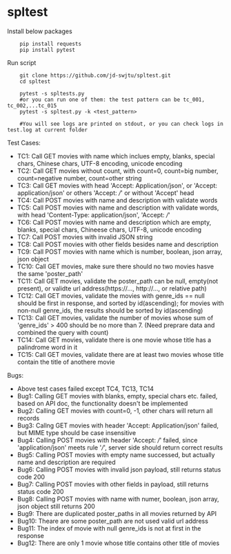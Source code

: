 # spltest
Install below packages
```
    pip install requests
    pip install pytest
```

Run script
```
    git clone https://github.com/jd-swjtu/spltest.git
    cd spltest
    
    pytest -s spltests.py
    #or you can run one of them: the test pattern can be tc_001, tc_002,...tc_015
    pytest -s spltest.py -k <test_pattern>

    #You will see logs are printed on stdout, or you can check logs in test.log at current folder
```


Test Cases:
* TC1: Call GET movies with name which inclues empty, blanks, special chars, Chinese chars, UTF-8 encoding, unicode encoding
* TC2: Call GET movies without count, with count=0, count=big number, count=negative number, count=other string
* TC3: Call GET movies with head 'Accept: Application/json', or 'Accept: application/json' or others 'Accept: */*' or without 'Accept' head
* TC4: Call POST movies with name and description with validate words
* TC5: Call POST movies with name and description with validate words, with head 'Content-Type: application/json', 'Accept: */*'
* TC6: Call POST movies with name and description which are empty, blanks, special chars, Chineese chars, UTF-8, unicode encoding
* TC7: Call POST movies with invalid JSON string
* TC8: Call POST movies with other fields besides name and description
* TC9: Call POST movies with name which is number, boolean, json array, json object
* TC10: Call GET movies, make sure there should no two movies hasve the same 'poster_path'
* TC11: Call GET movies, validate the poster_path can be null, empty(not present), or validte url address(https://..., http://..., or relative path)
* TC12: Call GET movies, validate the movies with genre_ids == null should be first in response, and sorted by id(ascending); for movies with non-null genre_ids, the results should be sorted by id(ascending)
* TC13: Call GET movies, validate the number of movies whose sum of 'genre_ids' > 400 should be no more than 7. (Need preprare data and combined the query with count)
* TC14: Call GET movies, validate there is one movie whose title has a palindrome word in it
* TC15: Call GET movies, validate there are at least two movies whose title contain the title of anothere movie

Bugs:
* Above test cases failed except TC4, TC13, TC14
* Bug1: Calling GET movies with blanks, empty, special chars etc. failed, based on API doc, the functionality doesn't be implemented
* Bug2: Calling GET movies with count=0, -1, other chars will return all records
* Bug3: Callng GET movies with header 'Accept: Application/json' failed, but MIME type should be case insensitive
* Bug4: Calling POST movies with header 'Accept: */*' failed, since 'application/json' meets rule '*/*', server side should return correct results
* Bug5: Calling POST movies with empty name successed, but actually name and description are required
* Bug6: Calling POST movies with invalid json payload, still returns status code 200
* Bug7: Calling POST movies with other fields in payload, still returns status code 200
* Bug8: Calling POST movies with name with numer, boolean, json array, json object still returns 200
* Bug9: There are duplicated poster_paths in all movies returned by API
* Bug10: Theare are some poster_path are not used valid url address
* Bug11: The index of movie with null genre_ids is not at first in the response
* Bug12: There are only 1 movie whose title contains other title of movies
